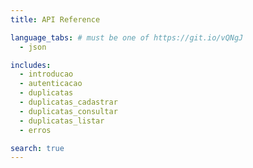 ```yaml
---
title: API Reference

language_tabs: # must be one of https://git.io/vQNgJ
  - json

includes:
  - introducao
  - autenticacao
  - duplicatas
  - duplicatas_cadastrar
  - duplicatas_consultar
  - duplicatas_listar
  - erros

search: true
---
```


